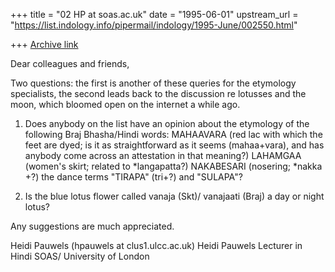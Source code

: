 +++
title = "02 HP at soas.ac.uk"
date = "1995-06-01"
upstream_url = "https://list.indology.info/pipermail/indology/1995-June/002550.html"

+++
[Archive link](https://list.indology.info/pipermail/indology/1995-June/002550.html)

Dear colleagues and friends,

Two questions: the first is another of these queries for the etymology 
specialists, the second leads back to the discussion re lotusses and the 
moon, which bloomed open on the internet a while ago.

1. Does anybody on the list have an opinion about the etymology of the 
following Braj Bhasha/Hindi words:
MAHAAVARA (red lac with which the feet are dyed; is it as straightforward as 
it seems (mahaa+vara), and has anybody come across an attestation in that 
meaning?)
LAHAMGAA (women's skirt; related to *langapatta?)
NAKABESARI (nosering; *nakka +?)
the dance terms "TIRAPA" (tri+?) and "SULAPA"?

2. Is the blue lotus flower called vanaja (Skt)/ vanajaati (Braj) a day or 
night lotus?

Any suggestions are much appreciated.

Heidi Pauwels
(hpauwels at clus1.ulcc.ac.uk)
Heidi Pauwels
Lecturer in Hindi
SOAS/ University of London






